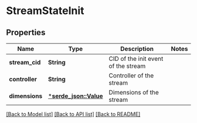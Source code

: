 # StreamStateInit

## Properties
Name | Type | Description | Notes
------------ | ------------- | ------------- | -------------
**stream_cid** | **String** | CID of the init event of the stream | 
**controller** | **String** | Controller of the stream | 
**dimensions** | [***serde_json::Value**](.md) | Dimensions of the stream | 

[[Back to Model list]](../README.md#documentation-for-models) [[Back to API list]](../README.md#documentation-for-api-endpoints) [[Back to README]](../README.md)


